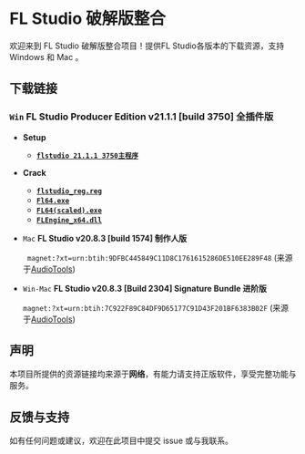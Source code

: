 
# FL Studio 破解版整合

欢迎来到 FL Studio 破解版整合项目！提供FL Studio各版本的下载资源，支持 Windows 和 Mac 。

## 下载链接

### `Win`  **FL Studio Producer Edition v21.1.1 [build 3750] 全插件版**

  - **Setup**
    - [**`flstudio 21.1.1 3750主程序`**](https://www.mediafire.com/file/6vm3uuhd9uf3ppb/flstudio_win64_21.1.1.3750.exe/file)
  
  - **Crack**
    - [**`flstudio_reg.reg`**](https://www.mediafire.com/file/231mgbogwmf4tfs/FLStudio_reg.reg/file)
    - [**`Fl64.exe`**](https://www.mediafire.com/file/k2c8qt37bp4tkzv/FL64.exe/file)
    - [**`FL64(scaled).exe`**](https://www.mediafire.com/file/9dy4bnbkdoyj2bb/FL64+(scaled).exe/file)
    - [**`FLEngine_x64.dll`**](https://www.mediafire.com/file/22w0wwo4tdal55b/FLEngine_x64.dll/file)

- `Mac`  **FL Studio v20.8.3 [build 1574] 制作人版**
  
  ` magnet:?xt=urn:btih:9DFBC445849C11D8C1761615286DE510EE289F48`
   (来源于[AudioTools](https://audiotools.in/2021/11/09/flstudio-v20-8-3-1574-macos-12/))

- `Win-Mac`  **FL Studio v20.8.3 [Build 2304] Signature Bundle 进阶版**
  
  `magnet:?xt=urn:btih:7C922F89C84DF9D65177C91D43F201BF6383B02F`
  (来源于[AudioTools](https://audiotools.in/2021/08/05/flstudio-v20-8-3-2304-win-mac/))
  
## 声明

本项目所提供的资源链接均来源于**网络**，有能力请支持正版软件，享受完整功能与服务。

## 反馈与支持

如有任何问题或建议，欢迎在此项目中提交 issue 或与我联系。
